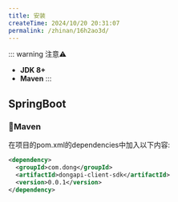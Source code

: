 ```yaml
---
title: 安装
createTime: 2024/10/20 20:31:07
permalink: /zhinan/16h2ao3d/
---
```



::: warning 注意⚠️
- **JDK 8+**
- **Maven**
  :::

## SpringBoot

### 🍊Maven
在项目的pom.xml的dependencies中加入以下内容:
```xml
<dependency>
  <groupId>com.dong</groupId>
  <artifactId>dongapi-client-sdk</artifactId>
  <version>0.0.1</version>
</dependency>
```
